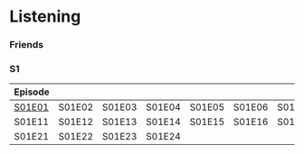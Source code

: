 # Listening

### Friends

### S1

| Episode                  |        |        |        |        |        |        |        |        |        |
| ------------------------ | ------ | ------ | ------ | ------ | ------ | ------ | ------ | ------ | ------ |
| [S01E01](FRIENDS/s01e01.md) | S01E02 | S01E03 | S01E04 | S01E05 | S01E06 | S01E07 | S01E08 | S01E09 | S01E10 |
| S01E11                   | S01E12 | S01E13 | S01E14 | S01E15 | S01E16 | S01E17 | S01E18 | S01E19 | S01E20 |
| S01E21                   | S01E22 | S01E23 | S01E24 |        |        |        |        |        |        |
